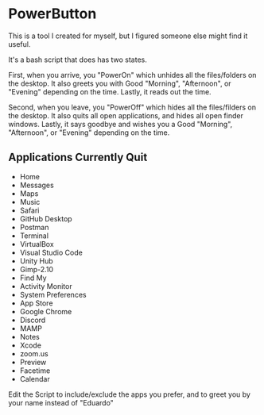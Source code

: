 # PowerButton

This is a tool I created for myself, but I figured someone else might find it useful. 

It's a bash script that does has two states. 

First, when you arrive, you "PowerOn" which unhides all the files/folders on the desktop. It also greets you with Good "Morning", "Afternoon", or "Evening" depending on the time. Lastly, it reads out the time.

Second, when you leave, you "PowerOff" which hides all the files/filders on the desktop. It also quits all open applications, and hides all open finder windows. Lastly, it says goodbye and wishes you a Good "Morning", "Afternoon", or "Evening" depending on the time.

## Applications Currently Quit
- Home
- Messages
- Maps
- Music
- Safari
- GitHub Desktop
- Postman
- Terminal
- VirtualBox
- Visual Studio Code
- Unity Hub
- Gimp-2.10
- Find My
- Activity Monitor
- System Preferences
- App Store
- Google Chrome
- Discord
- MAMP
- Notes
- Xcode
- zoom.us
- Preview
- Facetime
- Calendar

Edit the Script to include/exclude the apps you prefer, and to greet you by your name instead of "Eduardo"